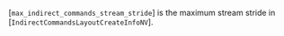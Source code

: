 [`max_indirect_commands_stream_stride`] is the maximum stream stride in
[`IndirectCommandsLayoutCreateInfoNV`].